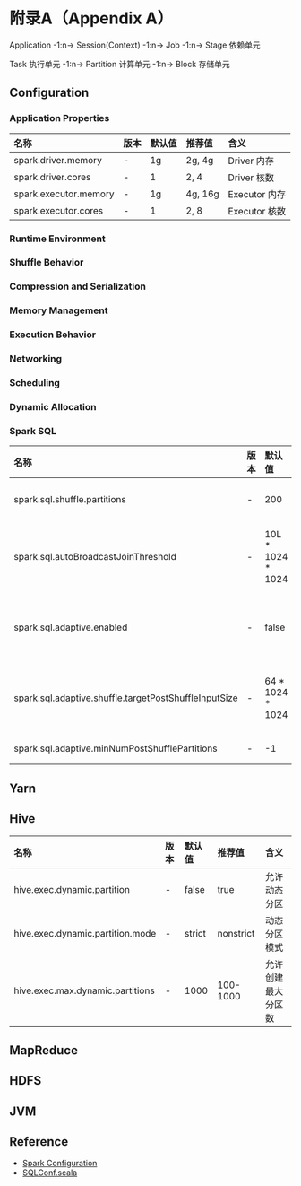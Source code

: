 # 附录A（Appendix A）

Application -1:n-> Session(Context) -1:n-> Job -1:n-> Stage 依赖单元

Task 执行单元 -1:n-> Partition 计算单元 -1:n-> Block 存储单元

## Configuration

### Application Properties

| 名称 | 版本 | 默认值 | 推荐值 | 含义 |
| :--- | :--- | :--- | :--- | :--- |
| spark.driver.memory | - | 1g | 2g, 4g | Driver 内存 |
| spark.driver.cores | - | 1 | 2, 4 | Driver 核数 |
| spark.executor.memory | - | 1g | 4g, 16g | Executor 内存 |
| spark.executor.cores | - | 1 | 2, 8 | Executor 核数 |

### Runtime Environment

### Shuffle Behavior

### Compression and Serialization

### Memory Management

### Execution Behavior

### Networking

### Scheduling

### Dynamic Allocation

### Spark SQL

| 名称 | 版本 | 默认值 | 推荐值 | 含义 |
| :--- | :--- | :--- | :--- | :--- |
| spark.sql.shuffle.partitions | - | 200 | 20, 400 | Shuffle分区数量（Join、Aggr） |
| spark.sql.autoBroadcastJoinThreshold | - | 10L * 1024 * 1024 | (32, 64) * 1024 * 1024 | 自动优化为BroadcastJoin阈值 |
| spark.sql.adaptive.enabled | - | false | true | 自适应查询执行（Broadcast、Partition、Skew） |
| spark.sql.adaptive.shuffle.targetPostShuffleInputSize | - | 64 * 1024 * 1024 | (32, 128) * 1024 * 1024 | Shuffle读取文件大小 |
| spark.sql.adaptive.minNumPostShufflePartitions | - | -1 | 10, 200 | Shuffle最小分区数量 |

## Yarn

## Hive

| 名称 | 版本 | 默认值 | 推荐值 | 含义 |
| :--- | :--- | :--- | :--- | :--- |
| hive.exec.dynamic.partition | - | false | true | 允许动态分区 |
| hive.exec.dynamic.partition.mode | - | strict | nonstrict | 动态分区模式 |
| hive.exec.max.dynamic.partitions | - | 1000 | 100-1000 | 允许创建最大分区数 |

## MapReduce

## HDFS

## JVM

## Reference

- [Spark Configuration](https://spark.apache.org/docs/latest/configuration.html)
- [SQLConf.scala](https://github.com/apache/spark/blob/master/sql/catalyst/src/main/scala/org/apache/spark/sql/internal/SQLConf.scala)



